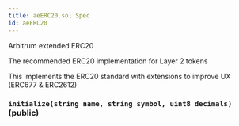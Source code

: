 ```yaml
---
title: aeERC20.sol Spec
id: aeERC20
---
```


Arbitrum extended ERC20

The recommended ERC20 implementation for Layer 2 tokens

This implements the ERC20 standard with extensions to improve UX (ERC677 & ERC2612)

### `initialize(string name, string symbol, uint8 decimals)` (public)
